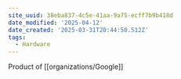 ```yaml
---
site_uuid: 38eba837-4c5e-41aa-9a75-ecff7b9b418d
date_modified: '2025-04-12'
date_created: '2025-03-31T20:44:50.512Z'
tags:
  - Hardware
---
```


































Product of [[organizations/Google]]
